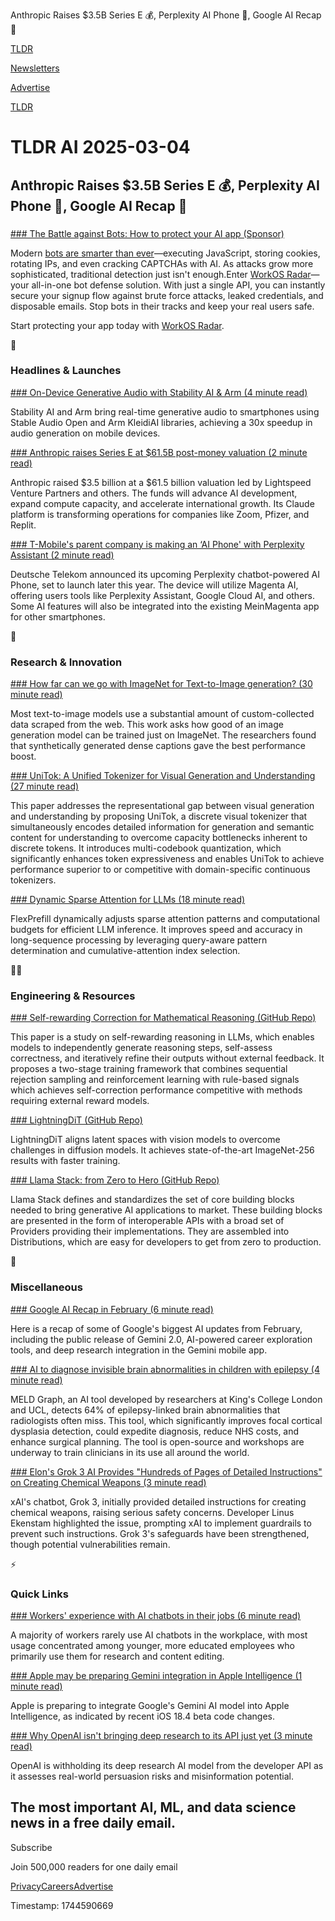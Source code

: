 Anthropic Raises $3.5B Series E 💰, Perplexity AI Phone 📱, Google AI Recap 📅

[TLDR](/)

[Newsletters](/newsletters)

[Advertise](https://advertise.tldr.tech/)

[TLDR](/)

# TLDR AI 2025-03-04

## Anthropic Raises $3.5B Series E 💰, Perplexity AI Phone 📱, Google AI Recap 📅

### 

[### The Battle against Bots: How to protect your AI app (Sponsor)](https://workos.com/blog/how-to-stop-bots?utm_medium=newsletter&amp;utm_source=tldr-ai&amp;utm_campaign=20250304)

Modern [bots are smarter than ever](https://workos.com/blog/what-is-device-fingerprinting-and-how-does-it-work?utm_medium=newsletter&utm_source=tldr-secondary&utm_campaign=20250210)—executing JavaScript, storing cookies, rotating IPs, and even cracking CAPTCHAs with AI. As attacks grow more sophisticated, traditional detection just isn't enough.Enter [WorkOS Radar](https://workos.com/blog/how-workos-radars-bot-detection-works?utm_medium=newsletter&utm_source=tldr-ai&utm_campaign=20250304)—your all-in-one bot defense solution. With just a single API, you can instantly secure your signup flow against brute force attacks, leaked credentials, and disposable emails. Stop bots in their tracks and keep your real users safe.

Start protecting your app today with [WorkOS Radar](https://workos.com/radar?utm_medium=newsletter&utm_source=tldr-ai&utm_campaign=20250304).

🚀

### Headlines & Launches

[### On-Device Generative Audio with Stability AI & Arm (4 minute read)](https://stability.ai/news/stability-ai-and-arm-bring-on-device-generative-audio-to-smartphones?utm_source=tldrai)

Stability AI and Arm bring real-time generative audio to smartphones using Stable Audio Open and Arm KleidiAI libraries, achieving a 30x speedup in audio generation on mobile devices.

[### Anthropic raises Series E at $61.5B post-money valuation (2 minute read)](https://www.anthropic.com/news/anthropic-raises-series-e-at-usd61-5b-post-money-valuation?utm_source=tldrai)

Anthropic raised $3.5 billion at a $61.5 billion valuation led by Lightspeed Venture Partners and others. The funds will advance AI development, expand compute capacity, and accelerate international growth. Its Claude platform is transforming operations for companies like Zoom, Pfizer, and Replit.

[### T-Mobile's parent company is making an ‘AI Phone' with Perplexity Assistant (2 minute read)](https://www.theverge.com/news/623164/t-mobile-ai-phone-perplexity-assistant-mwc-2025?utm_source=tldrai)

Deutsche Telekom announced its upcoming Perplexity chatbot-powered AI Phone, set to launch later this year. The device will utilize Magenta AI, offering users tools like Perplexity Assistant, Google Cloud AI, and others. Some AI features will also be integrated into the existing MeinMagenta app for other smartphones.

🧠

### Research & Innovation

[### How far can we go with ImageNet for Text-to-Image generation? (30 minute read)](https://arxiv.org/abs/2502.21318?utm_source=tldrai)

Most text-to-image models use a substantial amount of custom-collected data scraped from the web. This work asks how good of an image generation model can be trained just on ImageNet. The researchers found that synthetically generated dense captions gave the best performance boost.

[### UniTok: A Unified Tokenizer for Visual Generation and Understanding (27 minute read)](https://arxiv.org/abs/2502.20321?utm_source=tldrai)

This paper addresses the representational gap between visual generation and understanding by proposing UniTok, a discrete visual tokenizer that simultaneously encodes detailed information for generation and semantic content for understanding to overcome capacity bottlenecks inherent to discrete tokens. It introduces multi-codebook quantization, which significantly enhances token expressiveness and enables UniTok to achieve performance superior to or competitive with domain-specific continuous tokenizers.

[### Dynamic Sparse Attention for LLMs (18 minute read)](https://arxiv.org/abs/2502.20766?utm_source=tldrai)

FlexPrefill dynamically adjusts sparse attention patterns and computational budgets for efficient LLM inference. It improves speed and accuracy in long-sequence processing by leveraging query-aware pattern determination and cumulative-attention index selection.

👨‍💻

### Engineering & Resources

[### Self-rewarding Correction for Mathematical Reasoning (GitHub Repo)](https://github.com/RLHFlow/Self-rewarding-reasoning-LLM?utm_source=tldrai)

This paper is a study on self-rewarding reasoning in LLMs, which enables models to independently generate reasoning steps, self-assess correctness, and iteratively refine their outputs without external feedback. It proposes a two-stage training framework that combines sequential rejection sampling and reinforcement learning with rule-based signals which achieves self-correction performance competitive with methods requiring external reward models.

[### LightningDiT (GitHub Repo)](https://github.com/hustvl/LightningDiT?utm_source=tldrai)

LightningDiT aligns latent spaces with vision models to overcome challenges in diffusion models. It achieves state-of-the-art ImageNet-256 results with faster training.

[### Llama Stack: from Zero to Hero (GitHub Repo)](https://github.com/meta-llama/llama-stack/tree/main/docs/zero_to_hero_guide?utm_source=tldrai)

Llama Stack defines and standardizes the set of core building blocks needed to bring generative AI applications to market. These building blocks are presented in the form of interoperable APIs with a broad set of Providers providing their implementations. They are assembled into Distributions, which are easy for developers to get from zero to production.

🎁

### Miscellaneous

[### Google AI Recap in February (6 minute read)](https://blog.google/technology/ai/google-ai-updates-february-2025/?utm_source=tldrai)

Here is a recap of some of Google's biggest AI updates from February, including the public release of Gemini 2.0, AI-powered career exploration tools, and deep research integration in the Gemini mobile app.

[### AI to diagnose invisible brain abnormalities in children with epilepsy (4 minute read)](https://www.eurekalert.org/news-releases/1074402?utm_source=tldrai)

MELD Graph, an AI tool developed by researchers at King's College London and UCL, detects 64% of epilepsy-linked brain abnormalities that radiologists often miss. This tool, which significantly improves focal cortical dysplasia detection, could expedite diagnosis, reduce NHS costs, and enhance surgical planning. The tool is open-source and workshops are underway to train clinicians in its use all around the world.

[### Elon's Grok 3 AI Provides "Hundreds of Pages of Detailed Instructions" on Creating Chemical Weapons (3 minute read)](https://futurism.com/elon-musk-grok-3-chemical-weapons?utm_source=tldrai)

xAI's chatbot, Grok 3, initially provided detailed instructions for creating chemical weapons, raising serious safety concerns. Developer Linus Ekenstam highlighted the issue, prompting xAI to implement guardrails to prevent such instructions. Grok 3's safeguards have been strengthened, though potential vulnerabilities remain.

⚡️

### Quick Links

[### Workers' experience with AI chatbots in their jobs (6 minute read)](https://www.pewresearch.org/social-trends/2025/02/25/workers-experience-with-ai-chatbots-in-their-jobs/?utm_source=tldrai)

A majority of workers rarely use AI chatbots in the workplace, with most usage concentrated among younger, more educated employees who primarily use them for research and content editing.

[### Apple may be preparing Gemini integration in Apple Intelligence (1 minute read)](https://www.theverge.com/news/618087/apple-could-be-preparing-to-add?utm_source=tldrai)

Apple is preparing to integrate Google's Gemini AI model into Apple Intelligence, as indicated by recent iOS 18.4 beta code changes.

[### Why OpenAI isn't bringing deep research to its API just yet (3 minute read)](https://techcrunch.com/2025/02/25/why-openai-isnt-bringing-deep-research-to-its-api-just-yet/?utm_source=tldrai)

OpenAI is withholding its deep research AI model from the developer API as it assesses real-world persuasion risks and misinformation potential.

## The most important AI, ML, and data science news in a free daily email.

Subscribe

Join 500,000 readers for one daily email

[Privacy](/privacy)[Careers](https://jobs.ashbyhq.com/tldr.tech)[Advertise](/ai/advertise)

Timestamp: 1744590669